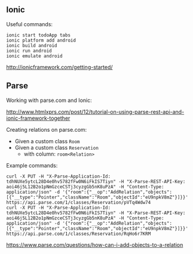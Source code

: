 Ionic
-----

Useful commands:

    ionic start todoApp tabs
    ionic platform add android
    ionic build android
    ionic run android
    ionic emulate android

http://ionicframework.com/getting-started/


Parse
-----

Working with parse.com and Ionic:

http://www.htmlxprs.com/post/12/tutorial-on-using-parse-rest-api-and-ionic-framework-together

Creating relations on parse.com:

- Given a custom class `Room`
- Given a custom class `Reservation`
  + with column: `room<Relation>`

Example commands:

    curl -X PUT -H "X-Parse-Application-Id: tdhNUXe5ytcL28D4e0hv5782fFw0N6iFkIS7Tiyn" -H "X-Parse-REST-API-Key: aoi46j5L12B2o1pNmGzceCSTj3cyzgGb5nK8uPzA" -H "Content-Type: application/json" -d '{"room":{"__op":"AddRelation","objects":[{"__type":"Pointer","className":"Room","objectId":"eU9npkV8mZ"}]}}' https://api.parse.com/1/classes/Reservation/pVTq4Wdw74
    curl -X PUT -H "X-Parse-Application-Id: tdhNUXe5ytcL28D4e0hv5782fFw0N6iFkIS7Tiyn" -H "X-Parse-REST-API-Key: aoi46j5L12B2o1pNmGzceCSTj3cyzgGb5nK8uPzA" -H "Content-Type: application/json" -d '{"room":{"__op":"AddRelation","objects":[{"__type":"Pointer","className":"Room","objectId":"eU9npkV8mZ"}]}}' https://api.parse.com/1/classes/Reservation/RqHo6r7KRM
    
https://www.parse.com/questions/how-can-i-add-objects-to-a-relation